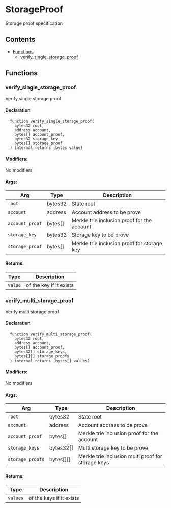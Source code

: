 # StorageProof


Storage proof specification


## Contents
<!-- START doctoc generated TOC please keep comment here to allow auto update -->
<!-- DON'T EDIT THIS SECTION, INSTEAD RE-RUN doctoc TO UPDATE -->

- [Functions](#functions)
  - [verify_single_storage_proof](#verify_single_storage_proof)

<!-- END doctoc generated TOC please keep comment here to allow auto update -->




## Functions

### verify_single_storage_proof
Verify single storage proof



#### Declaration
```solidity
  function verify_single_storage_proof(
    bytes32 root,
    address account,
    bytes[] account_proof,
    bytes32 storage_key,
    bytes[] storage_proof
  ) internal returns (bytes value)
```

#### Modifiers:
No modifiers

#### Args:
| Arg | Type | Description |
| --- | --- | --- |
|`root` | bytes32 | State root
|`account` | address | Account address to be prove
|`account_proof` | bytes[] | Merkle trie inclusion proof for the account
|`storage_key` | bytes32 | Storage key to be prove
|`storage_proof` | bytes[] | Merkle trie inclusion proof for storage key

#### Returns:
| Type | Description |
| --- | --- |
|`value` | of the key if it exists
### verify_multi_storage_proof
Verify multi storage proof



#### Declaration
```solidity
  function verify_multi_storage_proof(
    bytes32 root,
    address account,
    bytes[] account_proof,
    bytes32[] storage_keys,
    bytes[][] storage_proofs
  ) internal returns (bytes[] values)
```

#### Modifiers:
No modifiers

#### Args:
| Arg | Type | Description |
| --- | --- | --- |
|`root` | bytes32 | State root
|`account` | address | Account address to be prove
|`account_proof` | bytes[] | Merkle trie inclusion proof for the account
|`storage_keys` | bytes32[] | Multi storage key to be prove
|`storage_proofs` | bytes[][] | Merkle trie inclusion multi proof for storage keys

#### Returns:
| Type | Description |
| --- | --- |
|`values` | of the keys if it exists


